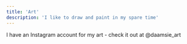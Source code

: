 ```yaml
---
title: 'Art'
description: 'I like to draw and paint in my spare time'
---
```


I have an Instagram account for my art - check it out at @daamsie_art
